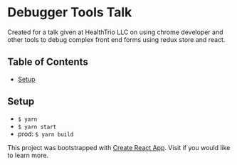 # Debugger Tools Talk

Created for a talk given at HealthTrio LLC on using chrome developer and other tools to debug complex front end forms using redux store and react.

## Table of Contents

- [Setup](#setup)

## Setup

- `$ yarn`
- `$ yarn start`
- prod: `$ yarn build`

This project was bootstrapped with [Create React App](https://github.com/facebookincubator/create-react-app).
 Visit if you would like to learn more.